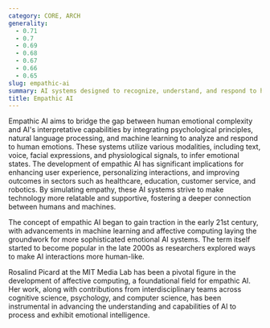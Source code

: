 ```yaml
---
category: CORE, ARCH
generality:
  - 0.71
  - 0.7
  - 0.69
  - 0.68
  - 0.67
  - 0.66
  - 0.65
slug: empathic-ai
summary: AI systems designed to recognize, understand, and respond to human emotions in a nuanced and contextually appropriate manner.
title: Empathic AI
---
```


Empathic AI aims to bridge the gap between human emotional complexity and AI's interpretative capabilities by integrating psychological principles, natural language processing, and machine learning to analyze and respond to human emotions. These systems utilize various modalities, including text, voice, facial expressions, and physiological signals, to infer emotional states. The development of empathic AI has significant implications for enhancing user experience, personalizing interactions, and improving outcomes in sectors such as healthcare, education, customer service, and robotics. By simulating empathy, these AI systems strive to make technology more relatable and supportive, fostering a deeper connection between humans and machines.

The concept of empathic AI began to gain traction in the early 21st century, with advancements in machine learning and affective computing laying the groundwork for more sophisticated emotional AI systems. The term itself started to become popular in the late 2000s as researchers explored ways to make AI interactions more human-like.

Rosalind Picard at the MIT Media Lab has been a pivotal figure in the development of affective computing, a foundational field for empathic AI. Her work, along with contributions from interdisciplinary teams across cognitive science, psychology, and computer science, has been instrumental in advancing the understanding and capabilities of AI to process and exhibit emotional intelligence.
